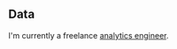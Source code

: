 ## Data
I'm currently a freelance [analytics engineer](https://blog.getdbt.com/what-is-an-analytics-engineer/).

